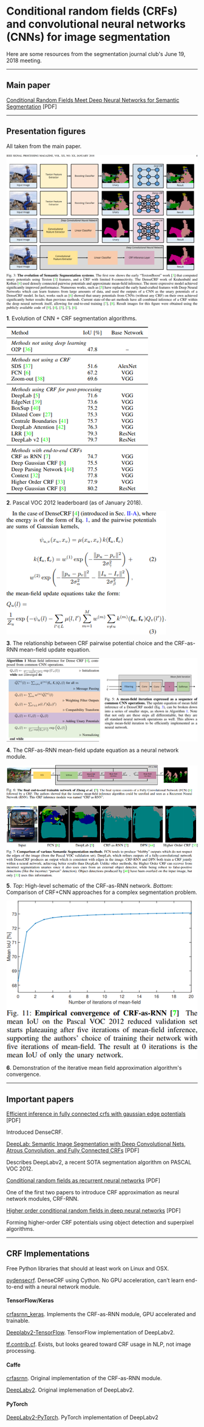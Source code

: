# Conditional random fields (CRFs) and convolutional neural networks (CNNs) for image segmentation

Here are some resources from the segmentation journal club's June 19, 2018 meeting.

---

## Main paper

[Conditional Random Fields Meet Deep Neural Networks for Semantic Segmentation](http://www.robots.ox.ac.uk/~tvg/publications/2017/CRFMeetCNN4SemanticSegmentation.pdf) \[PDF\]

---

## Presentation figures

All taken from the main paper.

<div class="images"><a href="figs/1%20segmentation%20evolution.png"><img  src="figs/1%20segmentation%20evolution.png" align="center"></a></div>

**1**. Evolution of CNN + CRF segmentation algorithms.

<div class="images"><a href="figs/2%20pascal%20voc.png"><img  src="figs/2%20pascal%20voc.png" align="center"></a></div>

**2**. Pascal VOC 2012 leaderboard (as of January 2018).

<div class="images"><a href="figs/3%20mean-field%20update.png"><img  src="figs/3%20mean-field%20update.png" align="center"></a></div>

**3**. The relationship between CRF pairwise potential choice and the CRF-as-RNN mean-field update equation.

<div class="images"><a href="figs/4%20mean-field%20algorithm.png"><img  src="figs/4%20mean-field%20algorithm.png" align="center"></a></div>

**4**. The CRF-as-RNN mean-field update equation as a neural network module.

<div class="images"><a href="figs/5%20crf%20as%20rnn.png"><img  src="figs/5%20crf%20as%20rnn.png" align="center"></a></div>

**5**. _Top_: High-level schematic of the CRF-as-RNN network. _Bottom_: Comparison of CRF+CNN approaches for a complex segmentation problem.

<div class="images"><a href="figs/6%20mean%20field%20convergence.png"><img  src="figs/6%20mean%20field%20convergence.png" align="center"></a></div>

**6**. Demonstration of the iterative mean field approximation algorithm's convergence.

---


## Important papers

[Efficient inference in fully connected crfs with gaussian edge potentials](http://papers.nips.cc/paper/4296-efficient-inference-in-fully-connected-crfs-with-gaussian-edge-potentials.pdf) \[PDF\]

Introduced DenseCRF.

[DeepLab: Semantic Image Segmentation with Deep Convolutional Nets, Atrous Convolution, and Fully Connected CRFs](https://arxiv.org/pdf/1606.00915.pdf) \[PDF\] 

Describes DeepLabv2, a recent SOTA segmentation algorithm on PASCAL VOC 2012.

[Conditional random fields as recurrent neural networks](https://www.cv-foundation.org/openaccess/content_iccv_2015/papers/Zheng_Conditional_Random_Fields_ICCV_2015_paper.pdf) \[PDF\]

One of the first two papers to introduce CRF approximation as neural network modules, CRF-RNN.

[Higher order conditional random fields in deep neural networks](https://arxiv.org/pdf/1511.08119.pdf) \[PDF\]

Forming higher-order CRF potentials using object detection and superpixel algorithms.

---

## CRF Implementations

Free Python libraries that should at least work on Linux and OSX.

[pydensecrf](https://github.com/lucasb-eyer/pydensecrf). DenseCRF using Cython. No GPU acceleration, can't learn end-to-end with a neural network module.

#### TensorFlow/Keras

[crfasrnn_keras](https://github.com/sadeepj/crfasrnn_keras). Implements the CRF-as-RNN module, GPU accelerated and trainable.

[Deeplabv2-TensorFlow](https://github.com/zhengyang-wang/Deeplab-v2--ResNet-101--Tensorflow). TensorFlow implementation of DeepLabv2.

[tf.contrib.cf](https://www.tensorflow.org/api_docs/python/tf/contrib/crf). Exists, but looks geared toward CRF usage in NLP, not image processing.

#### Caffe

[crfasrnn](https://github.com/torrvision/crfasrnn). Original implementation of the CRF-as-RNN module. 

[DeepLabv2](http://liangchiehchen.com/projects/DeepLabv2_resnet.html). Original implemenation of DeepLabv2.

#### PyTorch

[DeepLabv2-PyTorch](https://github.com/speedinghzl/Pytorch-Deeplab). PyTorch implementation of DeepLabv2

